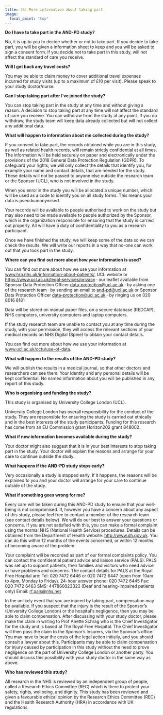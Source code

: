 ```yaml
---
title: (6) More information about taking part
image: 
  focal_point: "top"
---
```


<!--more-->

**Do I have to take part in the AND-PD study?**

No, it is up to you to decide whether or not to take part. If you decide to take part, you will be given a information sheet to keep and you will be asked to sign a consent form.
If you decide not to take part in this study, will not affect the standard of care you receive.

**Will I get back any travel costs?**

You may be able to claim money to cover additional travel expenses incurred for study visits (up to a maximum of £10 per visit). Please speak to your study doctor/nurse.

**Can I stop taking part after I’ve joined the study?**

You can stop taking part in the study at any time and without giving a reason. A decision to stop taking part at any time will not affect the standard of care you receive. You can withdraw from the study at any point. If you do withdraw, the study team will keep data already collected but will not collect any additional data.

**What will happen to information about me collected during the study?**

If you consent to take part, the records obtained while you are in this study, as well as related health records, will remain strictly confidential at all times. The information will be held securely on paper and electronically under the provisions of the 2018 General Data Protection Regulation (GDPR). To safeguard your rights, we will only collect the details that identify you, for example your name and contact details, that are needed for the study. These details will not be passed to anyone else outside the research team or the Sponsor (UCL), who is not involved in the study.

When you enrol in the study you will be allocated a unique number, which will be used as a code to identify you on all study forms. This means your data is pseudoanonymised.

Your records will be available to people authorised to work on the study but may also need to be made available to people authorized by the Sponsor, which is the organization responsible for ensuring that the study is carried out properly. All will have a duty of confidentiality to you as a research participant.

Once we have finished the study, we will keep some of the data so we can check the results. We will write our reports in a way that no-one can work out that you took part in the study.

**Where can you find out more about how your information is used?**

You can find out more about how we use your information at www.hra.nhs.uk/information-about-patients/, UCL website or https://www.ucl.ac.uk/legal-services/privacy
· our leaflet available from Sponsor Data Protection Officer data-protection@ucl.ac.uk
· by asking one of the research team 
· by sending an email to and-pd@ucl.ac.uk or Sponsor Data Protection Officer data-protection@ucl.ac.uk
· by ringing us on 020 8016 8181

Data will be stored on manual paper files, on a secure database (REDCAP), NHS computers, university computers and laptop computers.

If the study research team are unable to contact you at any time during the study, with your permission, they will access the relevant sections of your medical records on NHS Digital (Spine) to obtain your contact details.

You can find out more about how we use your information at www.ucl.ac.uk/cctu/use-of-data.

**What will happen to the results of the AND-PD study?**

We will publish the results in a medical journal, so that other doctors and researchers can see them. Your identity and any personal details will be kept confidential. No named information about you will be published in any report of this study.

**Who is organising and funding the study?**

This study is organised by University College London (UCL).

University College London has overall responsibility for the conduct of the study. They are responsible for ensuring the study is carried out ethically and in the best interests of the study participants.
Funding for this research has come from an EU Commission grant Horizon202 grant 848002.

**What if new information becomes available during the study?**

Your doctor might also suggest that it is in your best interests to stop taking part in the study. Your doctor will explain the reasons and arrange for your care to continue outside the study.

**What happens if the AND-PD study stops early?**

Very occasionally a study is stopped early. If it happens, the reasons will be explained to you and your doctor will arrange for your care to continue outside of the study.

**What if something goes wrong for me?**

Every care will be taken during this AND-PD study to ensure that your well-being is not compromised. If, however you have a concern about any aspect of this study, please feel free to contact a member of the research team (see contact details below). We will do our best to answer your questions or concerns. If you are not satisfied with this, you can make a formal complaint using the normal NHS (National Health Service) procedures. Details can be obtained from the Department of Health website: http://www.dh.gov.uk. You can do this within 12 months of the events concerned, or within 12 months of becoming aware of the problem. 

Your complaint will be recorded as part of our formal complaints policy. You can contact the confidential patient advice and liaison service (PALS). PALS was set up to support patients, their families and visitors who need advice or have problems and concerns. The contact details for PALS at the Royal Free Hospital are: Tel: 020 7472 6446 or 020 7472 6447 (open from 10am to 4pm, Monday to Friday).
24-hour answer phone: 020 7472 6445
Fax: 020 7472 6463
SMS: 447860023323 (Deaf and hearing-impaired patients only)
Email: rf.pals@nhs.net

In the unlikely event that you are injured by taking part, compensation may be available. If you suspect that the injury is the result of the Sponsor’s (University College London) or the hospital's negligence, then you may be able to claim compensation. After discussing with your study doctor, please make the claim in writing to Prof Anette Schrag who is the Chief Investigator for the study and is based at The Royal Free Hospital. The Chief Investigator will then pass the claim to the Sponsor’s Insurers, via the Sponsor’s office. You may have to bear the costs of the legal action initially, and you should consult a lawyer about this. Participants may be able to claim compensation for injury caused by participation in this study without the need to prove negligence on the part of University College London or another party. You should discuss this possibility with your study doctor in the same way as above.

**Who has reviewed this study?**

All research in the NHS is reviewed by an independent group of people, called a Research Ethics Committee (REC) which is there to protect your safety, rights, wellbeing, and dignity. This study has been reviewed and given a favourable ethical opinion by the Research Ethics Committee (REC) and the Health Research Authority (HRA) in accordance with UK regulations.